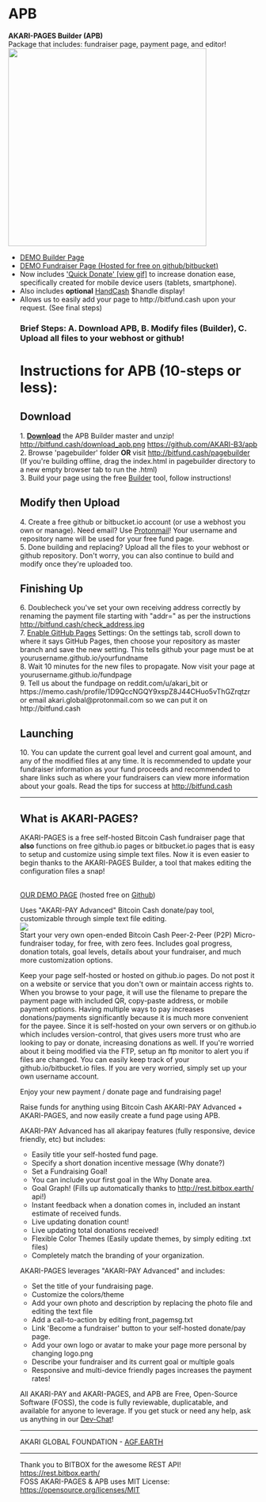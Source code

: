 # APB
<b>AKARI-PAGES Builder (APB)</b><br>Package that includes: fundraiser page, payment page, and editor!<br>
<a target="nw" href="http://bitfund.cash/pagebuilder/"><img width="400px" height="400px" src="http://bitfund.cash/pagebuilder/akaripagesbuilderlogo.jpg"></a>

<ul>
<li><A target="nw" href="http://bitfund.cash/pagebuilder/">DEMO Builder Page</a></li>
<li><A target="nw" href="https://akari-b3.github.io/fundraiser/">DEMO Fundraiser Page (Hosted for free on github/bitbucket)</a></li>
  <li>Now includes <a target="nw" href="http://bitfund.cash/quickdonate.gif">'Quick Donate' [view gif]</a> to increase donation ease, specifically created for mobile device users (tablets, smartphone).</li>
<li>Also includes <b>optional</b> <a href="http://handcash.io">HandCash</a> $handle display!</li>
<li>Allows us to easily add your page to http://bitfund.cash upon your request. (See final steps)</li>


<h3>Brief Steps: A. Download APB, B. Modify files (Builder), C. Upload all files to your webhost or github!</h3>

<h1>Instructions for APB (10-steps or less):</h1>
<h2>Download</h2>
1. <b><a href="https://github.com/AKARI-B3/apb/archive/master.zip">Download</a></b> the APB Builder master and unzip! <a href="http://bitfund.cash/download_apb.png">http://bitfund.cash/download_apb.png</a> <a href="https://github.com/AKARI-B3/apb">https://github.com/AKARI-B3/apb</a><br>
2. Browse 'pagebuilder' folder <b>OR</b> visit <a href="http://bitfund.cash/pagebuilder">http://bitfund.cash/pagebuilder</a>
(If you're building offline, drag the index.html in pagebuilder directory to a new empty browser tab to run the .html)<br>
3. Build your page using the free <a href="http://bitfund.cash/pagebuilder">Builder</a> tool, follow instructions!

<h2>Modify then Upload</h2>
4. Create a free github or bitbucket.io account (or use a webhost you own or manage). Need email? Use <a href="http://Protonmail.com">Protonmail</a>! Your username and repository name will be used for your free fund page.<br>
5. Done building and replacing? Upload all the files to your webhost or github repository. Don't worry, you can also continue to build and modify once they're uploaded too.

<h2>Finishing Up</h2>
6. Doublecheck you've set your own receiving address correctly by renaming the payment file starting with "addr=" as per the instructions <A href="http://bitfund.cash/check_address.jpg">http://bitfund.cash/check_address.jpg</a><br>
7. <a href="http://bitfund.cash/github_settings.jpg">Enable GitHub Pages</a> Settings: On the settings tab, scroll down to where it says GitHub Pages, then choose your repository as master branch and save the new setting. This tells github your page must be at yourusername.github.io/yourfundname <br>
8. Wait 10 minutes for the new files to propagate. Now visit your page at yourusername.github.io/fundpage <br>
9. Tell us about the fundpage on reddit.com/u/akari_bit or https://memo.cash/profile/1D9QccNGQY9xspZ8J44CHuo5vThGZrqtzr or email akari.global@protonmail.com so we can put it on http://bitfund.cash<br>

<h2>Launching</h2>
10. You can update the current goal level and current goal amount, and any of the modified files at any time. It is recommended to update your fundraiser information as your fund proceeds and recommended to share links such as where your fundraisers can view more information about your goals. Read the tips for success at <a href="http://bitfund.cash ">http://bitfund.cash</a>

<hr>

<h2>What is AKARI-PAGES?</h2>
AKARI-PAGES is a free self-hosted Bitcoin Cash fundraiser page that <b>also</b> functions on free github.io pages or bitbucket.io pages that is easy to setup and customize using simple text files. Now it is even easier to begin thanks to the AKARI-PAGES Builder, a tool that makes editing the configuration files a snap!<br><br>

<a href="http://akari-b3.github.io/fundraiser">OUR DEMO PAGE</a> (hosted free on <a href="https://github.com/AKARI-B3/fundraiser">Github</a>)<br>

Uses "AKARI-PAY Advanced" Bitcoin Cash donate/pay tool, customizable through simple text file editing.    
<a href="https://github.com/AKARI-B3/akaripages"><img src="http://agf.earth/akari_pages_example.jpg"></a>    
Start your very own open-ended Bitcoin Cash Peer-2-Peer (P2P) Micro-fundraiser today, for free, with zero fees.
Includes goal progress, donation totals, goal levels, details about your fundraiser, and much more customization options.

Keep your page self-hosted or hosted on github.io pages. Do not post it on a website or service that you don't own or maintain access rights to. When you browse to your page, it will use the filename to prepare the payment page with included QR, copy-paste address, or mobile payment options. Having multiple ways to pay increases donations/payments significantly because it is much more convenient for the payee. Since it is self-hosted on your own servers or on github.io which includes version-control, that gives users more trust who are looking to pay or donate, increasing donations as well. 
If you're worried about it being modified via the FTP, setup an ftp monitor to alert you if files are changed.  You can easily keep track of your github.io/bitbucket.io files. If you are very worried, simply set up your own username account.

Enjoy your new payment / donate page and fundraising page!

Raise funds for anything using Bitcoin Cash AKARI-PAY Advanced + AKARI-PAGES, and now easily create a fund page using APB.

AKARI-PAY Advanced has all akaripay features (fully responsive, device friendly, etc) but includes:

* Easily title your self-hosted fund page.
* Specify a short donation incentive message (Why donate?)
* Set a Fundraising Goal!
* You can include your first goal in the Why Donate area.
* Goal Graph! (Fills up automatically thanks to http://rest.bitbox.earth/ api!)
* Instant feedback when a donation comes in, included an instant estimate of received funds.
* Live updating donation count!
* Live updating total donations received!
* Flexible Color Themes (Easily update themes, by simply editing .txt files)
* Completely match the branding of your organization.

AKARI-PAGES leverages "AKARI-PAY Advanced" and includes:

* Set the title of your fundraising page.
* Customize the colors/theme
* Add your own photo and description by replacing the photo file and editing the text file
* Add a call-to-action by editing front_pagemsg.txt
* Link 'Become a fundraiser' button to your self-hosted donate/pay page.
* Add your own logo or avatar to make your page more personal by changing logo.png
* Describe your fundraiser and its current goal or multiple goals
* Responsive and multi-device friendly pages increases the payment rates!

All AKARI-PAY and AKARI-PAGES, and APB are Free, Open-Source Software (FOSS), the code is fully reviewable, duplicatable, and available for anyone to leverage. If you get stuck or need any help, ask us anything in our <a href="http://webchat.freenode.net/?randomnick=1&channels=%23akari&prompt=1">Dev-Chat</a>!

-----

AKARI GLOBAL FOUNDATION - <a href="http://agf.earth">AGF.EARTH</a>

-----
Thank you to BITBOX for the awesome REST API! https://rest.bitbox.earth/          
FOSS AKARI-PAGES & APB uses MIT License: https://opensource.org/licenses/MIT            

